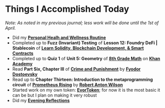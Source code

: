 # Things I Accomplished Today

_Note: As noted in my previous journal; less work will be done until the 1st of April._

- Did my **[Personal Healh and Wellness Routine](../../routines/2024/personal-health-and-wellness-routine/personal-health-and-wellness-routine-2024-week-12)**
- Completed up to **Fuzz (Invariant) Testing** of **Lesson 12: Foundry DeFi | Stablecoin** of **[Learn Solidity, Blockchain Development, & Smart Contracts](https://www.youtube.com/watch?v=umepbfKp5rI)**
- Completed up to **Quiz 1** of **Unit 5: Geometry** of **[8th Grade Math](https://www.khanacademy.org/math/cc-eighth-grade-math)** on **[Khan Academy](https://www.khanacademy.org)**
- Read **Part Six, Chapter III** of **[Crime and Punishment](https://www.goodreads.com/book/show/7144.Crime_and_Punishment)** by **[Fyodor Dostoevsky](https://www.goodreads.com/author/show/3137322.Fyodor_Dostoevsky)**
- Read up to **Chapter Thirteen: Introduction to the metaprogramming circuit** of **[Prometheus Rising](https://www.goodreads.com/book/show/28597.Prometheus_Rising)** by **[Robert Anton Wilson](https://www.goodreads.com/author/show/2918.Robert_Anton_Wilson)**
- Started work on my own token: **[EvorToken](https://github.com/evorhard/EvorToken)**; for now it is the most basic it can be but I plan on making it very robust
- Did my **[Evening Reflections](../../routines/evening-reflections.md)**
